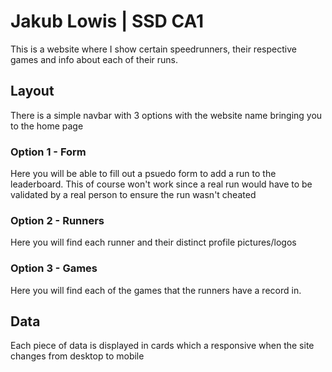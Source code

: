 # Jakub Lowis | SSD CA1
This is a website where I show certain speedrunners, their respective games and info about each of their runs.

## Layout

There is a simple navbar with 3 options with the website name bringing you to the home page

### Option 1 - Form

Here you will be able to fill out a psuedo form to add a run to the leaderboard.
This of course won't work since a real run would have to be validated by a real person to ensure the run wasn't cheated

### Option 2 - Runners

Here you will find each runner and their distinct profile pictures/logos

### Option 3 - Games

Here you will find each of the games that the runners have a record in.

## Data

Each piece of data is displayed in cards which a responsive when the site changes from desktop to mobile